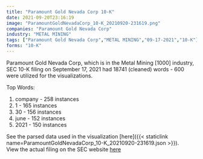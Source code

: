 ```yaml
---
title: "Paramount Gold Nevada Corp 10-K"
date: 2021-09-20T23:16:19
image: "ParamountGoldNevadaCorp_10-K_20210920-231619.png"
companies: "Paramount Gold Nevada Corp"
industry: "METAL MINING"
tags: ["Paramount Gold Nevada Corp","METAL MINING","09-17-2021","10-K"]
forms: "10-K"
---
```

Paramount Gold Nevada Corp, which is in the Metal Mining [1000] industry, SEC 10-K filing on September 17, 2021 had 18741 (cleaned) words - 600 were utilized for the visualizations.

Top Words:
1. company - 258 instances
2. 1 - 165 instances
3. 30 - 156 instances
4. june - 152 instances
5. 2021 - 150 instances


See the parsed data used in the visualization [here]({{< staticlink name=ParamountGoldNevadaCorp_10-K_20210920-231619.json >}}).  
View the actual filing on the SEC website [here](https://www.sec.gov/Archives/edgar/data/1629210/0001564590-21-048261.txt)